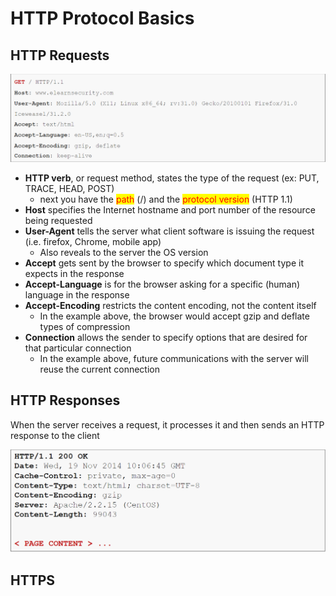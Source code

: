 # HTTP Protocol Basics

## HTTP Requests

![HTTP request example](<../../../../.gitbook/assets/image (2).png>)

* **HTTP verb**, or request method, states the type of the request (ex: PUT, TRACE, HEAD, POST)
  * next you have the <mark style="color:red;">path</mark> (/) and the <mark style="color:red;">protocol version</mark> (HTTP 1.1)
* **Host** specifies the Internet hostname and port number of the resource being requested
* **User-Agent** tells the server what client software is issuing the request (i.e. firefox, Chrome, mobile app)
  * Also reveals to the server the OS version
* **Accept** gets sent by the browser to specify which document type it expects in the response
* **Accept-Language** is for the browser asking for a specific (human) language in the response
* **Accept-Encoding** restricts the content encoding, not the content itself
  * In the example above, the browser would accept gzip and deflate types of compression
* **Connection** allows the sender to specify options that are desired for that particular connection
  * In the example above, future communications with the server will reuse the current connection

## HTTP Responses

When the server receives a request, it processes it and then sends an HTTP response to the client

![HTTP response example](<../../../../.gitbook/assets/image (11).png>)

## HTTPS
